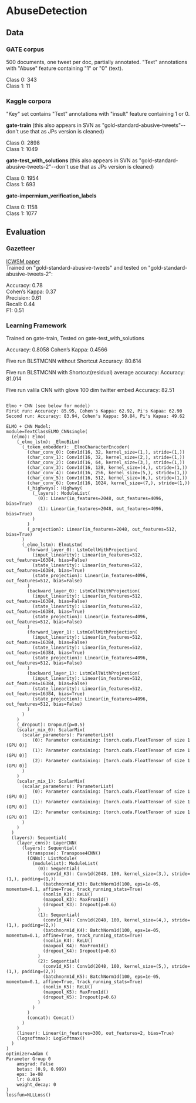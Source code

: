 # AbuseDetection

## Data

### GATE corpus

500 documents, one tweet per doc, partially annotated. "Text" annotations with "Abuse" feature containing "1" or "0" (text).

Class 0: 343  
Class 1: 11  

### Kaggle corpora
"Key" set contains "Text" annotations with "insult" feature containing 1 or 0.

**gate-train** (this also appears in SVN as "gold-standard-abusive-tweets"--don't use that as JPs version is cleaned)

Class 0: 2898  
Class 1: 1049  

**gate-test_with_solutions** (this also appears in SVN as "gold-standard-abusive-tweets-2"--don't use that as JPs version is cleaned)

Class 0: 1954  
Class 1: 693

**gate-impermium_verification_labels**

Class 0: 1158  
Class 1: 1077



## Evaluation

### Gazetteer

[ICWSM paper](https://www.aaai.org/ocs/index.php/ICWSM/ICWSM18/paper/viewFile/17861/17060)  
Trained on "gold-standard-abusive-tweets" and tested on "gold-standard-abusive-tweets-2":

Accuracy: 0.78   
Cohen’s Kappa: 0.37  
Precision: 0.61  
Recall: 0.44  
F1: 0.51

### Learning Framework
Trained on gate-train, Tested on gate-test_with_solutions

Accuracy:	0.8058
Cohen’s Kappa: 0.4566

Five run BLSTMCNN without Shortcut
Accuracy: 80.614

Five run BLSTMCNN with Shortcut(residual) average accuracy:
Accuracy: 81.014


Five run valila CNN with glove 100 dim twitter embed
Accuracy: 82.51

```

Elmo + CNN (see below for model)
First run: Accuracy: 85.95, Cohen's Kappa: 62.92, Pi's Kapaa: 62.90
Second run: Accuracy: 83.94, Cohen's Kappa: 50.84, Pi's Kapaa: 49.62

```

```
ELMO + CNN Model:
module=TextClassELMO_CNNsingle(
  (elmo): Elmo(
    (_elmo_lstm): _ElmoBiLm(
      (_token_embedder): _ElmoCharacterEncoder(
        (char_conv_0): Conv1d(16, 32, kernel_size=(1,), stride=(1,))
        (char_conv_1): Conv1d(16, 32, kernel_size=(2,), stride=(1,))
        (char_conv_2): Conv1d(16, 64, kernel_size=(3,), stride=(1,))
        (char_conv_3): Conv1d(16, 128, kernel_size=(4,), stride=(1,))
        (char_conv_4): Conv1d(16, 256, kernel_size=(5,), stride=(1,))
        (char_conv_5): Conv1d(16, 512, kernel_size=(6,), stride=(1,))
        (char_conv_6): Conv1d(16, 1024, kernel_size=(7,), stride=(1,))
        (_highways): Highway(
          (_layers): ModuleList(
            (0): Linear(in_features=2048, out_features=4096, bias=True)
            (1): Linear(in_features=2048, out_features=4096, bias=True)
          )
        )
        (_projection): Linear(in_features=2048, out_features=512, bias=True)
      )
      (_elmo_lstm): ElmoLstm(
        (forward_layer_0): LstmCellWithProjection(
          (input_linearity): Linear(in_features=512, out_features=16384, bias=False)
          (state_linearity): Linear(in_features=512, out_features=16384, bias=True)
          (state_projection): Linear(in_features=4096, out_features=512, bias=False)
        )
        (backward_layer_0): LstmCellWithProjection(
          (input_linearity): Linear(in_features=512, out_features=16384, bias=False)
          (state_linearity): Linear(in_features=512, out_features=16384, bias=True)
          (state_projection): Linear(in_features=4096, out_features=512, bias=False)
        )
        (forward_layer_1): LstmCellWithProjection(
          (input_linearity): Linear(in_features=512, out_features=16384, bias=False)
          (state_linearity): Linear(in_features=512, out_features=16384, bias=True)
          (state_projection): Linear(in_features=4096, out_features=512, bias=False)
        )
        (backward_layer_1): LstmCellWithProjection(
          (input_linearity): Linear(in_features=512, out_features=16384, bias=False)
          (state_linearity): Linear(in_features=512, out_features=16384, bias=True)
          (state_projection): Linear(in_features=4096, out_features=512, bias=False)
        )
      )
    )
    (_dropout): Dropout(p=0.5)
    (scalar_mix_0): ScalarMix(
      (scalar_parameters): ParameterList(
          (0): Parameter containing: [torch.cuda.FloatTensor of size 1 (GPU 0)]
          (1): Parameter containing: [torch.cuda.FloatTensor of size 1 (GPU 0)]
          (2): Parameter containing: [torch.cuda.FloatTensor of size 1 (GPU 0)]
      )
    )
    (scalar_mix_1): ScalarMix(
      (scalar_parameters): ParameterList(
          (0): Parameter containing: [torch.cuda.FloatTensor of size 1 (GPU 0)]
          (1): Parameter containing: [torch.cuda.FloatTensor of size 1 (GPU 0)]
          (2): Parameter containing: [torch.cuda.FloatTensor of size 1 (GPU 0)]
      )
    )
  )
  (layers): Sequential(
    (layer_cnns): LayerCNN(
      (layers): Sequential(
        (transpose): Transpose4CNN()
        (CNNs): ListModule(
          (modulelist): ModuleList(
            (0): Sequential(
              (conv1d_K3): Conv1d(2048, 100, kernel_size=(3,), stride=(1,), padding=(1,))
              (batchnorm1d_K3): BatchNorm1d(100, eps=1e-05, momentum=0.1, affine=True, track_running_stats=True)
              (nonlin_K3): ReLU()
              (maxpool_K3): MaxFrom1d()
              (dropout_K3): Dropout(p=0.6)
            )
            (1): Sequential(
              (conv1d_K4): Conv1d(2048, 100, kernel_size=(4,), stride=(1,), padding=(2,))
              (batchnorm1d_K4): BatchNorm1d(100, eps=1e-05, momentum=0.1, affine=True, track_running_stats=True)
              (nonlin_K4): ReLU()
              (maxpool_K4): MaxFrom1d()
              (dropout_K4): Dropout(p=0.6)
            )
            (2): Sequential(
              (conv1d_K5): Conv1d(2048, 100, kernel_size=(5,), stride=(1,), padding=(2,))
              (batchnorm1d_K5): BatchNorm1d(100, eps=1e-05, momentum=0.1, affine=True, track_running_stats=True)
              (nonlin_K5): ReLU()
              (maxpool_K5): MaxFrom1d()
              (dropout_K5): Dropout(p=0.6)
            )
          )
        )
        (concat): Concat()
      )
    )
    (linear): Linear(in_features=300, out_features=2, bias=True)
    (logsoftmax): LogSoftmax()
  )
)
optimizer=Adam (
Parameter Group 0
    amsgrad: False
    betas: (0.9, 0.999)
    eps: 1e-08
    lr: 0.015
    weight_decay: 0
)
lossfun=NLLLoss()
```


